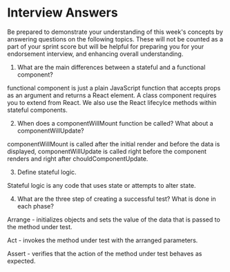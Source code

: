 # Interview Answers
Be prepared to demonstrate your understanding of this week's concepts by answering questions on the following topics. These will not be counted as a part of your sprint score but will be helpful for preparing you for your endorsement interview, and enhancing overall understanding.

1. What are the main differences between a stateful and a functional component?

 functional component is just a plain JavaScript function that accepts props as an argument and returns a React element. A class component requires you to extend from React. We also use the React lifecylce methods within stateful components.

2. When does a componentWillMount function be called? What about a componentWillUpdate?

componentWillMount is called after the initial render and before the data is displayed, componentWillUpdate is called right before the component renders and right after chouldComponentUpdate.

3. Define stateful logic.

Stateful logic is any code that uses state or attempts to alter state.

4. What are the three step of creating a successful test? What is done in each phase?

Arrange - initializes objects and sets the value of the data that is passed to the method under test.

Act - invokes the method under test with the arranged parameters.

Assert - verifies that the action of the method under test behaves as expected.
